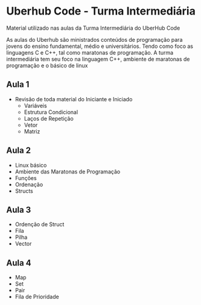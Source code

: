 


# Uberhub Code - Turma Intermediária

Material utilizado nas aulas da Turma Intermediária do UberHub Code

As aulas do Uberhub são ministrados conteúdos de programação para jovens do ensino fundamental, médio e universitários. Tendo como foco as linguagens C e C++, tal como maratonas de programação.
A turma intermediária tem seu foco na linguagem C++, ambiente de maratonas de programação e o básico de linux


## Aula 1

 - Revisão de toda material do Iniciante e Iniciado
    - Variáveis
    - Estrutura Condicional
   - Laços de Repetição
   - Vetor
   - Matriz


## Aula 2

 - Linux básico
 - Ambiente das Maratonas de Programação
- Funções
 - Ordenação
 - Structs

       

## Aula 3

 - Ordenção de Struct
 - Fila
 - Pilha
 - Vector
       

## Aula 4

 - Map
 - Set
 - Pair
 - Fila de Prioridade

